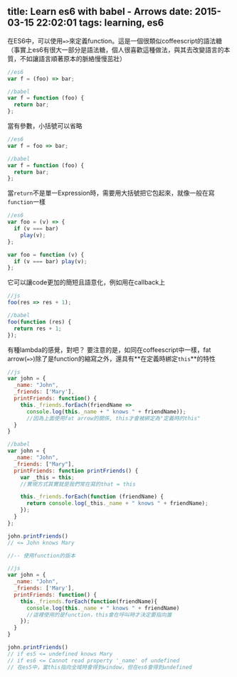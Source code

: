 title: Learn es6 with babel - Arrows
date: 2015-03-15 22:02:01
tags: learning, es6
---
在ES6中，可以使用`=>`來定義function。這是一個很類似coffeescript的語法糖（事實上es6有很大一部分是語法糖，個人很喜歡這種做法，與其去改變語言的本質，不如讓語言順著原本的脈絡慢慢茁壯）
```js
//es6
var f = (foo) => bar;

//babel
var f = function (foo) {
  return bar;
};
```
當有參數，小括號可以省略
```js
//es6
var f = foo => bar;

//babel
var f = function (foo) {
  return bar;
};
```
當`return`不是單一Expression時，需要用大括號把它包起來，就像一般在寫`function`一樣
```js
//es6
var foo = (v) => {
  if (v === bar)
    play(v);
};

var foo = function (v) {
  if (v === bar) play(v);
};
```
它可以讓code更加的簡短且語意化，例如用在callback上
```js
//js
foo(res => res + 1);

//babel
foo(function (res) {
  return res + 1;
});
```
有種lambda的感覺，對吧？
要注意的是，如同在coffeescript中一樣，fat arrow(`=>`)除了是function的縮寫之外，還具有**在定義時綁定`this`**的特性
```js
//js
var john = {
  _name: "John",
  _friends: ['Mary'],
  printFriends: function() {
    this._friends.forEach(friendName =>
      console.log(this._name + " knows " + friendName));
      //因為上面使用fat arrow的關係, this才會被綁定為"定義時的this"
  }
}

//babel
var john = {
  _name: "John",
  _friends: ["Mary"],
  printFriends: function printFriends() {
    var _this = this;
    //實現方式其實就是我們常在寫的that = this

    this._friends.forEach(function (friendName) {
      return console.log(_this._name + " knows " + friendName);
    });
  }
};

john.printFriends()
// <= John knows Mary

//-- 使用function的版本

//js
var john = {
  _name: "John",
  _friends: ['Mary'],
  printFriends: function() {
    this._friends.forEach(function(friendName){
      console.log(this._name + " knows " + friendName)
      //這裡使用的是function，this會在呼叫時才決定要指向誰
    });
  }
}

john.printFriends()
// if es5 <= undefined knows Mary
// if es6 <= Cannot read property '_name' of undefined
// 在es5中，當this指向全域時會得到window，但在es6會得到undefined
```

